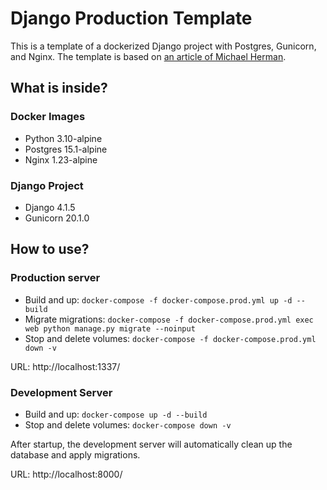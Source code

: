 # Django Production Template  
This is a template of a dockerized Django project with Postgres, Gunicorn, and Nginx. The template is based on [an article of Michael Herman](https://testdriven.io/blog/dockerizing-django-with-postgres-gunicorn-and-nginx/).

## What is inside?
### Docker Images
- Python 3.10-alpine
- Postgres 15.1-alpine
- Nginx 1.23-alpine

### Django Project
- Django 4.1.5
- Gunicorn 20.1.0

## How to use?
### Production server
- Build and up: `docker-compose -f docker-compose.prod.yml up -d --build`
- Migrate migrations: `docker-compose -f docker-compose.prod.yml exec web python manage.py migrate --noinput`
- Stop and delete volumes: `docker-compose -f docker-compose.prod.yml down -v`

URL: http://localhost:1337/

### Development Server
- Build and up: `docker-compose up -d --build`
- Stop and delete volumes: `docker-compose down -v`

After startup, the development server will automatically clean up the database and apply migrations.

URL: http://localhost:8000/
